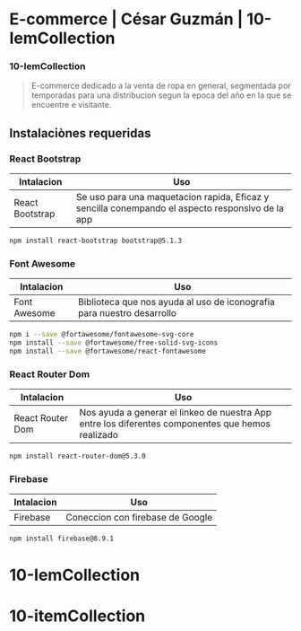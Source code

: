 # E-commerce | César Guzmán | 10-IemCollection
### 10-IemCollection
> E-commerce dedicado a la venta de ropa en general, segmentada por temporadas para una distribucion segun la epoca del año en la que se encuentre e visitante. 



## Instalaciònes requeridas

### React Bootstrap
 | Intalacion | Uso|
| ------ | ------ |
| React Bootstrap | Se uso para una maquetacion rapida, Eficaz y sencilla conempando el aspecto responsivo de la app|
```sh
npm install react-bootstrap bootstrap@5.1.3
```
### Font Awesome
 | Intalacion | Uso|
| ------ | ------ |
| Font Awesome | Biblioteca que nos ayuda al uso de iconografia para nuestro desarrollo|
```sh
npm i --save @fortawesome/fontawesome-svg-core
npm install --save @fortawesome/free-solid-svg-icons
npm install --save @fortawesome/react-fontawesome
```
### React Router Dom
| Intalacion | Uso|
| ------ | ------ |
| React Router Dom |Nos ayuda a generar el linkeo de nuestra App entre los diferentes componentes que hemos realizado|
```sh
npm install react-router-dom@5.3.0
```
### Firebase
| Intalacion | Uso|
| ------ | ------ |
| Firebase |Coneccion con firebase de Google|
```sh
npm install firebase@8.9.1
```
# 10-IemCollection
# 10-itemCollection
